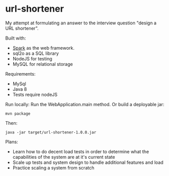 # url-shortener
My attempt at formulating an answer to the interview question "design a URL shortener".

Built with:
 * [Spark](http://sparkjava.com/) as the web framework.
 * sql2o as a SQL library
 * NodeJS for testing
 * MySQL for relational storage

Requirements:
* MySql
* Java 8
* Tests require nodeJS

Run locally:
Run the WebApplication.main method.
Or build a deployable jar:

`mvn package`

Then:

 `java -jar target/url-shortener-1.0.0.jar`

Plans:
* Learn how to do decent load tests in order to determine what the capabilities of the system are at it's current state
* Scale up tests and system design to handle additional features and load
* Practice scaling a system from scratch
